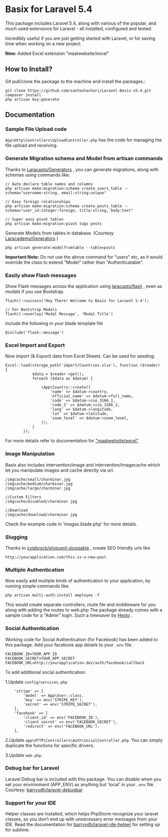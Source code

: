 # Basix for Laravel 5.4
This package includes Laravel 5.4, along with various of the popular, and much used extensions for Laravel - all installed, configured and tested. 

Incredibly useful if you are just getting started with Laravel, or for saving time when working on a new project.

**New:** Added Excel extension "maatwebsite/excel"

## How to Install?

Git pull/clone the package to the machine and install the packages.: 
```
git clone https://github.com/santoshachari/Laravel-Basix-v5.4.git
composer install
php artisan key:generate
```

## Documentation

### Sample File Upload code
`App\Http\Controllers\UploadController.php` has the code for managing the file upload and receiving. 


### Generate Migration schema and Model from artisan commands

Thanks to [Laracasts/Generators](https://github.com/laracasts/Laravel-5-Generators-Extended) , you can generate migrations, along with schemas using commands like:
```
// Auto declare table names and columns
php artisan make:migration:schema create_users_table --schema="username:string, email:string:unique"

// Easy foreign relationships
php artisan make:migration:schema create_posts_table --schema="user_id:integer:foreign, title:string, body:text"

// Super easy pivot tables
php artisan make:migration:pivot tags posts
```

Generate Models from tables in database. (Courtesy [Laracademy/Generators](https://github.com/laracademy/generators) )
```
php artisan generate:modelfromtable --table=posts
```
**Important Note:** Do not use the above command for "users" etc, as it would override the class to extend "Model" rather than "Authenticatable".
 

### Easily show Flash messages

Show Flash messages across the application using [laracasts/flash](https://github.com/laracasts/flash) , even as modals if you use Bootstrap. 
```
flash()->success('Hey There! Welcome to Basix for Laravel 5.4');

// For Bootstrap Modals
flash()->overlay('Modal Message', 'Modal Title')
```

Include the following in your blade template file
```
@include('flash::message')
```

### Excel Import and Export
Now import (& Export) data from Excel Sheets. Can be used for seeding: 
 ```
 Excel::load(storage_path('import/Countries.xlsx'), function ($reader) {
             $data = $reader->get();
             foreach ($data as $datum) {
 
                 \App\Country::create([
                     'name' => $datum->country,
                     'official_name' => $datum->full_name,
                     'code' => $datum->iso_3166_1,
                     'code_2' => $datum->iso_3166_2,
                     'long' => $datum->longitude,
                     'lat' => $datum->latitude,
                     'zoom_level' => $datum->zoom_level,
                 ]);
             }
         });
 ```
 For more details refer to documentation for ["maatwebsite/excel"](http://www.maatwebsite.nl/laravel-excel/docs/import) 

### Image Manipulation
Basix also includes intervention/image and intervention/imagecache which let you manipulate images and cache directly via url.

```
/imgcache/small/charminar.jpg
/imgcache/medium/charminar.jpg
/imgcache/large/charminar.jpg

//Custom Filters
/imgcache/disabled/charminar.jpg

//Download
/imgcache/download/charminar.jpg
```

Check the example code in 'images.blade.php' for more details. 

### Slugging

Thanks to [cviebrock/eloquent-sluggable](https://github.com/cviebrock/eloquent-sluggable) , create SEO friendly urls like
```
http://yourapplication.com/this-is-a-new-post
```

### Multiple Authentication
Now easily add multiple kinds of authentication to your application, by running simple commands like:
```
php artisan multi-auth:install employee -f
```
This would create separate controllers, route file and middleware for you along with adding the routes to web.php
The package already comes with a sample code for a "Admin" login. Such a timesaver by [Hesto](https://github.com/Hesto/multi-auth) . 

### Social Authentication
Working code for Social Authentication (for Facebook) has been added to this package. Add your facebook app details to your `.env` file.
```
FACEBOOK_ID=YOUR_APP_ID
FACEBOOK_SECRET=YOUR_APP_SECRET
FACEBOOK_URL=http://yourapplication.dev/auth/facebook/callback
```

To add additional social authentication: 

1.Update `config/services.php`
```
    'stripe' => [
        'model' => App\User::class,
        'key' => env('STRIPE_KEY'),
        'secret' => env('STRIPE_SECRET'),
    ],
    'facebook' => [
        'client_id' => env('FACEBOOK_ID'),
        'client_secret' => env('FACEBOOK_SECRET'),
        'redirect' => env('FACEBOOK_URL'),
    ],
```
2.Update `app\HTTP\Controllers\Auth\SocialController.php`. You can simply duplicate the functions for specific drivers. 

3.Update `web.php`. 

### Debug bar for Laravel
Laravel Debug bar is included with this package. You can disable when you set your environment (APP_ENV) as anything but 'local' in your `.env` file. Courtesy: [barryvdh/laravel-debugbar](https://github.com/barryvdh/laravel-debugbar)

### Support for your IDE
Helper classes are installed, which helps PhpStorm recognize your laravel classes, so you don’t end up with unnecessary error messages from your IDE. Read the documentation for [barryvdh/laravel-ide-helper](https://github.com/barryvdh/laravel-ide-helper) for setting up for sublime.   
